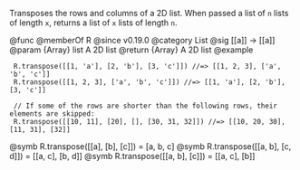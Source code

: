 Transposes the rows and columns of a 2D list.
When passed a list of `n` lists of length `x`,
returns a list of `x` lists of length `n`.


@func
@memberOf R
@since v0.19.0
@category List
@sig [[a]] -> [[a]]
@param {Array} list A 2D list
@return {Array} A 2D list
@example

     R.transpose([[1, 'a'], [2, 'b'], [3, 'c']]) //=> [[1, 2, 3], ['a', 'b', 'c']]
     R.transpose([[1, 2, 3], ['a', 'b', 'c']]) //=> [[1, 'a'], [2, 'b'], [3, 'c']]

     // If some of the rows are shorter than the following rows, their elements are skipped:
     R.transpose([[10, 11], [20], [], [30, 31, 32]]) //=> [[10, 20, 30], [11, 31], [32]]
@symb R.transpose([[a], [b], [c]]) = [a, b, c]
@symb R.transpose([[a, b], [c, d]]) = [[a, c], [b, d]]
@symb R.transpose([[a, b], [c]]) = [[a, c], [b]]
